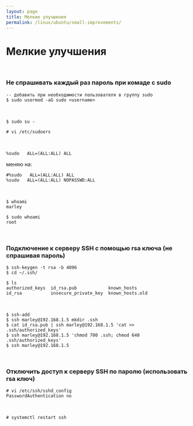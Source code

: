 ```yaml
---
layout: page
title: Мелкие улучшения
permalink: /linux/ubuntu/small-improvements/
---
```


# Мелкие улучшения


<br/>

### Не спрашивать каждый раз пароль при комаде с sudo

    -- добавить при необходимости пользователя в группу sudo
    $ sudo usermod -aG sudo <username>

<br/>

    $ sudo su -

    # vi /etc/sudoers

<br/>

    %sudo   ALL=(ALL:ALL) ALL

меняю на:

```shell
#%sudo   ALL=(ALL:ALL) ALL
%sudo   ALL=(ALL:ALL) NOPASSWD:ALL
```    

<!-- 
    root    ALL=(ALL:ALL) ALL

    меняю на

    root    ALL=(ALL:ALL) ALL
    <username>    ALL=(ALL:ALL) NOPASSWD:ALL -->


<br/>

    $ whoami
    marley

    $ sudo whoami
    root



<br/>

### Подключение к серверу SSH с помощью rsa ключа (не спрашивая пароль)

    $ ssh-keygen -t rsa -b 4096
    $ cd ~/.ssh/

    $ ls
    authorized_keys  id_rsa.pub            known_hosts
    id_rsa           insecure_private_key  known_hosts.old

<br/>

    $ ssh-add
    $ ssh marley@192.168.1.5 mkdir .ssh
    $ cat id_rsa.pub | ssh marley@192.168.1.5 'cat >> .ssh/authorized_keys'
    $ ssh marley@192.168.1.5 'chmod 700 .ssh; chmod 640 .ssh/authorized_keys'
    $ ssh marley@192.168.1.5

<br/>

### Отключить доступ к серверу SSH по паролю (использовать rsa ключ)

    # vi /etc/ssh/sshd_config
    PasswordAuthentication no

<br/>

    # systemctl restart ssh
        
        
